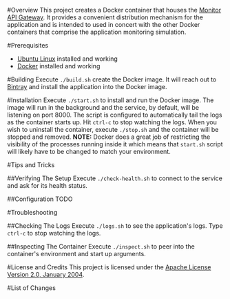 #Overview
This project creates a Docker container that houses the [Monitor API Gateway](https://github.com/kurron/monitor-api-gateway). 
It provides a convenient distribution mechanism for the application and is intended to used in concert with the other 
Docker containers that comprise the application monitoring simulation.

#Prerequisites

* [Ubuntu Linux](http://www.ubuntu.com/) installed and working
* [Docker](https://www.docker.com/) installed and working

#Building
Execute `./build.sh` create the Docker image. It will reach out to [Bintray](https://bintray.com/kurron/maven/monitor-api-gateway/view) 
and install the application into the Docker image.

#Installation
Execute `./start.sh` to install and run the Docker image.  The image will run in the background and the service, by default, will 
be listening on port 8000. The script is configured to automatically tail the logs as the container starts up.  Hit `ctrl-c` to 
stop watching the logs.   When you wish to uninstall the container, execute `./stop.sh` and the container will be stopped and removed.
**NOTE:** Docker does a great job of restricting the visibility of the processes running inside it which means that `start.sh` script 
will likely have to be changed to match your environment.

#Tips and Tricks

##Verifying The Setup
Execute `./check-health.sh` to connect to the service and ask for its health status.

##Configuration
TODO

#Troubleshooting

##Checking The Logs
Execute `./logs.sh` to see the application's logs.  Type `ctrl-c` to stop watching the logs.

##Inspecting The Container
Execute `./inspect.sh` to peer into the container's environment and start up arguments.

#License and Credits
This project is licensed under the [Apache License Version 2.0, January 2004](http://www.apache.org/licenses/).

#List of Changes
